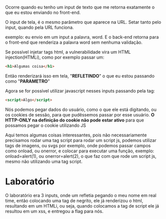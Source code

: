 Ocorre quando eu tenho um input de texto que me retorna exatamente o que eu estou enviando no front-end.

O input de tela, é o mesmo parâmetro que aparece na URL. Setar tanto pelo input, quando pela URL funciona.

exemplo: eu envio em um input a palavra, word. E o back-end retorna para o front-end que renderiza a palavra word sem nenhuma validação. 


Se possível injetar tags html, a vulnerabilidade vira um HTML injection(HTMLi), como por exemplo passar um: 
~~~HTML
<h1>Algumas coisa</h1>
~~~
Então renderizará isso em tela, "<strong>REFLETINDO</strong>" o que eu estou passando como "<strong>PARAMETRO</strong>"


Agora se for possível utilizar javascript nesses inputs passando pela tag:
~~~HTML
<script>Algo</script>
~~~
Nós podemos pegar dados do usuário, como o que ele está digitando, ou os cookies de sessão, para que pudêssemos passar por esse usuário.
<strong>O HTTP-ONLY na definição do cookie não pode estar ativo</strong> para que possamos pegar o cookie utilizando JS 

Aqui temos algumas coisas interessantes, pois não necessariamente precisamos rodar uma tag script para rodar um script js, podemos utilizar tags de imagens, ou svgs por exemplo, onde podemos passar campos como onload, ou onerror, e colocar para executar uma função, exemplo: onload=alert(1), ou onerror=alert(2), o que faz com que rode um script js, mesmo não utilizando uma tag script.

<h1>Laboratório</h1>
O laboratório era 3 inputs, onde um refletia pegando o meu nome em real time, então colocando uma tag de negrito, ele já renderizou o html, resultando em um HTMLi, ou seja, quando colocamos a tag de script ele já resultou em um xss, e entregou a flag para nós.